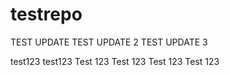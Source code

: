 # testrepo
TEST UPDATE
TEST UPDATE 2
TEST UPDATE 3

test123
test123
Test 123
Test 123
Test 123
Test 123
